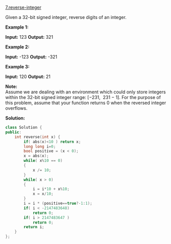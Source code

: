 [7.reverse-integer](https://leetcode.com/problems/reverse-integer/)  

Given a 32-bit signed integer, reverse digits of an integer.

**Example 1:**

**Input:** 123
**Output:** 321

**Example 2:**

**Input:** -123
**Output:** -321

**Example 3:**

**Input:** 120
**Output:** 21

**Note:**  
Assume we are dealing with an environment which could only store integers within the 32-bit signed integer range: \[−231,  231 − 1\]. For the purpose of this problem, assume that your function returns 0 when the reversed integer overflows.  



**Solution:**  

```cpp
class Solution {
public:
    int reverse(int x) {
        if( abs(x)<10 ) return x;
        long long i=0;
        bool positive = (x < 0);
        x = abs(x);
        while( x%10 == 0)
        {
            x /= 10;
        }
        while( x > 0)
        {
            i = i*10 + x%10;
            x = x/10;
        }
        i = i * (positive==true?-1:1);
        if( i < -2147483648)
            return 0;
        if( i > 2147483647 )
            return 0;
        return i;
    }
};
```
      